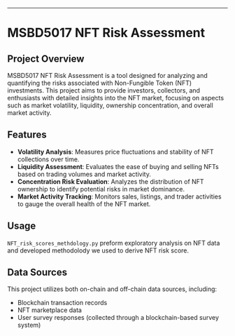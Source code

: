 
---

# MSBD5017 NFT Risk Assessment

## Project Overview
MSBD5017 NFT Risk Assessment is a tool designed for analyzing and quantifying the risks associated with Non-Fungible Token (NFT) investments. This project aims to provide investors, collectors, and enthusiasts with detailed insights into the NFT market, focusing on aspects such as market volatility, liquidity, ownership concentration, and overall market activity.

## Features
- **Volatility Analysis**: Measures price fluctuations and stability of NFT collections over time.
- **Liquidity Assessment**: Evaluates the ease of buying and selling NFTs based on trading volumes and market activity.
- **Concentration Risk Evaluation**: Analyzes the distribution of NFT ownership to identify potential risks in market dominance.
- **Market Activity Tracking**: Monitors sales, listings, and trader activities to gauge the overall health of the NFT market.


## Usage

`NFT_risk_scores_methdology.py` preform exploratory analysis on NFT data and developed methodolody we used to derive NFT risk score.

## Data Sources
This project utilizes both on-chain and off-chain data sources, including:
- Blockchain transaction records
- NFT marketplace data
- User survey responses (collected through a blockchain-based survey system)

